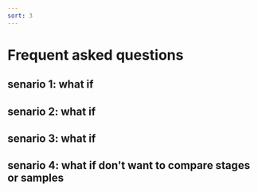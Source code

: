 ```yaml
---
sort: 3
---
```


# Frequent asked questions


## senario 1: what if

## senario 2: what if

## senario 3: what if


## senario 4: what if don't want to compare stages or samples
